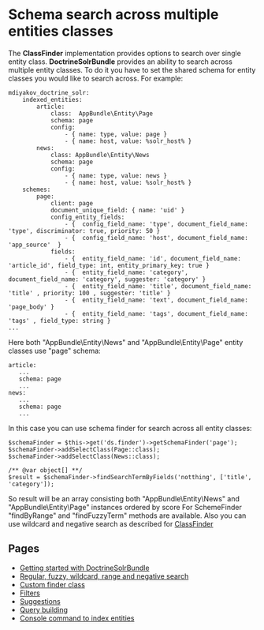 # Schema search across multiple entities classes

The **ClassFinder** implementation provides options to search over single entity class. **DoctrineSolrBundle** provides an ability to search across multiple entity classes. To do it you have to set the shared schema for entity classes you would like to search across.
For example:
```
mdiyakov_doctrine_solr:
    indexed_entities:
        article:
            class:  AppBundle\Entity\Page
            schema: page
            config:
                - { name: type, value: page }
                - { name: host, value: %solr_host% }
        news:
            class: AppBundle\Entity\News
            schema: page
            config:
                - { name: type, value: news }
                - { name: host, value: %solr_host% }
    schemes:
        page:
            client: page
            document_unique_field: { name: 'uid' }
            config_entity_fields:
                - {  config_field_name: 'type', document_field_name: 'type', discriminator: true, priority: 50 }
                - {  config_field_name: 'host', document_field_name: 'app_source'  }
            fields:
                - {  entity_field_name: 'id', document_field_name: 'article_id', field_type: int, entity_primary_key: true }
                - {  entity_field_name: 'category', document_field_name: 'category', suggester: 'category' }
                - {  entity_field_name: 'title', document_field_name: 'title' , priority: 100 , suggester: 'title' }
                - {  entity_field_name: 'text', document_field_name: 'page_body' }
                - {  entity_field_name: 'tags', document_field_name: 'tags' , field_type: string }
...
```

Here both "AppBundle\Entity\News" and "AppBundle\Entity\Page" entity classes use "page" schema:
```
article:
   ...
   schema: page
   ...
news:
   ...
   schema: page
   ...
```

In this case you can use schema finder for search across all entity classes:
```
$schemaFinder = $this->get('ds.finder')->getSchemaFinder('page');
$schemaFinder->addSelectClass(Page::class);
$schemaFinder->addSelectClass(News::class);

/** @var object[] **/
$result = $schemaFinder->findSearchTermByFields('notthing', ['title', 'category']);
```
So result will be an array consisting both "AppBundle\Entity\News" and "AppBundle\Entity\Page" instances ordered by score
For SchemeFinder "findByRange" and "findFuzzyTerm" methods are available. Also you can use wildcard and negative search as described for [ClassFinder](fuzzy_wildcard_range_negative_search.md)


## Pages
* [Getting started with DoctrineSolrBundle](getting_started.md)
* [ Regular, fuzzy, wildcard, range and negative search](fuzzy_wildcard_range_negative_search.md) 
* [ Custom finder class ](custom_finder_class.md)
* [ Filters ](filters.md)
* [Suggestions](suggestions.md)
* [Query building](query_building.md)
* [Console command to index entities](console.md)
